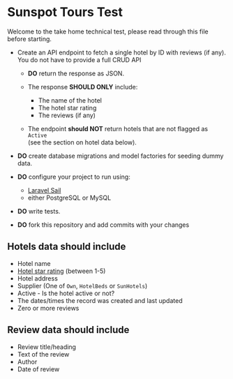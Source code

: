 # Sunspot Tours Test

Welcome to the take home technical test, please read through this file before starting.

-   Create an API endpoint to fetch a single hotel by ID with reviews (if any).<br/>
    You do not have to provide a full CRUD API

    -   **DO** return the response as JSON.
    -   The response **SHOULD ONLY** include:

        -   The name of the hotel
        -   The hotel star rating
        -   The reviews (if any)

    -   The endpoint **should NOT** return hotels that are not flagged as `Active`</br>
        (see the section on hotel data below).

-   **DO** create database migrations and model factories for seeding dummy data.
-   **DO** configure your project to run using:
    - [Laravel Sail](https://laravel.com/docs/master/sail)
    - either PostgreSQL or MySQL
-   **DO** write tests.
-   **DO** fork this repository and add commits with your changes

## Hotels data should include

-   Hotel name
-   [Hotel star rating](https://en.wikipedia.org/wiki/Hotel_rating) (between 1-5)
-   Hotel address
-   Supplier (One of `Own`, `HotelBeds` or `SunHotels`)
-   Active - Is the hotel active or not?
-   The dates/times the record was created and last updated
-   Zero or more reviews

## Review data should include

-   Review title/heading
-   Text of the review
-   Author
-   Date of review
